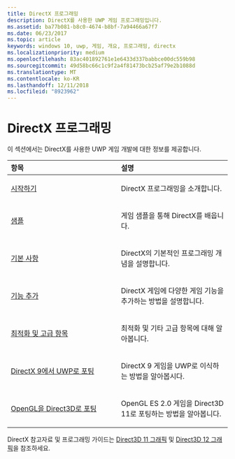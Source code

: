 ```yaml
---
title: DirectX 프로그래밍
description: DirectX를 사용한 UWP 게임 프로그래밍입니다.
ms.assetid: ba77b081-b8c0-4674-b8bf-7a94466a67f7
ms.date: 06/23/2017
ms.topic: article
keywords: windows 10, uwp, 게임, 개요, 프로그래밍, directx
ms.localizationpriority: medium
ms.openlocfilehash: 83ac401892761e1e6433d337babbce00dc559b98
ms.sourcegitcommit: 49d58bc66c1c9f2a4f81473bcb25af79e2b1088d
ms.translationtype: MT
ms.contentlocale: ko-KR
ms.lasthandoff: 12/11/2018
ms.locfileid: "8923962"
---
```

# <a name="directx-programming"></a>DirectX 프로그래밍

이 섹션에서는 DirectX를 사용한 UWP 게임 개발에 대한 정보를 제공합니다.

<table>
<colgroup>
<col width="50%" />
<col width="50%" />
</colgroup>
<thead>
<tr class="header">
<th align="left">항목</th>
<th align="left">설명</th>
</tr>
</thead>
<tbody>
<tr class="odd">
<td align="left"><p><a href="directx-getting-started.md">시작하기</a></p></td>
<td align="left"><p>DirectX 프로그래밍을 소개합니다.</p></td>
</tr>
<tr class="even">
<td align="left"><p><a href="directx-samples.md">샘플</a></p></td>
<td align="left"><p>게임 샘플을 통해 DirectX를 배웁니다.</p></td>
</tr>
<tr class="odd">
<td align="left"><p><a href="directx-fundamentals.md">기본 사항</a></p></td>
<td align="left"><p>DirectX의 기본적인 프로그래밍 개념을 설명합니다.</p></td>
</tr>
<tr class="even">
<td align="left"><p><a href="directx-add-features.md">기능 추가</a></p></td>
<td align="left"><p>DirectX 게임에 다양한 게임 기능을 추가하는 방법을 설명합니다.</p></td>
</tr>
<tr class="odd">
<td align="left"><p><a href="directx-optimization-and-advanced-topics.md">최적화 및 고급 항목</a></p></td>
<td align="left"><p>최적화 및 기타 고급 항목에 대해 알아봅니다.</p></td>
</tr>
<tr class="even">
<td align="left"><p><a href="porting-your-directx-9-game-to-windows-store.md">DirectX 9에서 UWP로 포팅</a></p></td>
<td align="left"><p>DirectX 9 게임을 UWP로 이식하는 방법을 알아봅시다.</p></td>
</tr>
<tr class="odd">
<td align="left"><p><a href="port-from-opengl-es-2-0-to-directx-11-1.md">OpenGL을 Direct3D로 포팅</a></p></td>
<td align="left"><p>OpenGL ES 2.0 게임을 Direct3D 11로 포팅하는 방법을 알아봅니다.</p></td>
</tr>
</tbody>
</table>


DirectX 참고자료 및 프로그래밍 가이드는 [Direct3D 11 그래픽](https://msdn.microsoft.com/library/windows/desktop/ff476080.aspx) 및 [Direct3D 12 그래픽](https://msdn.microsoft.com/library/windows/desktop/dn903821.aspx)을 참조하세요.
 






